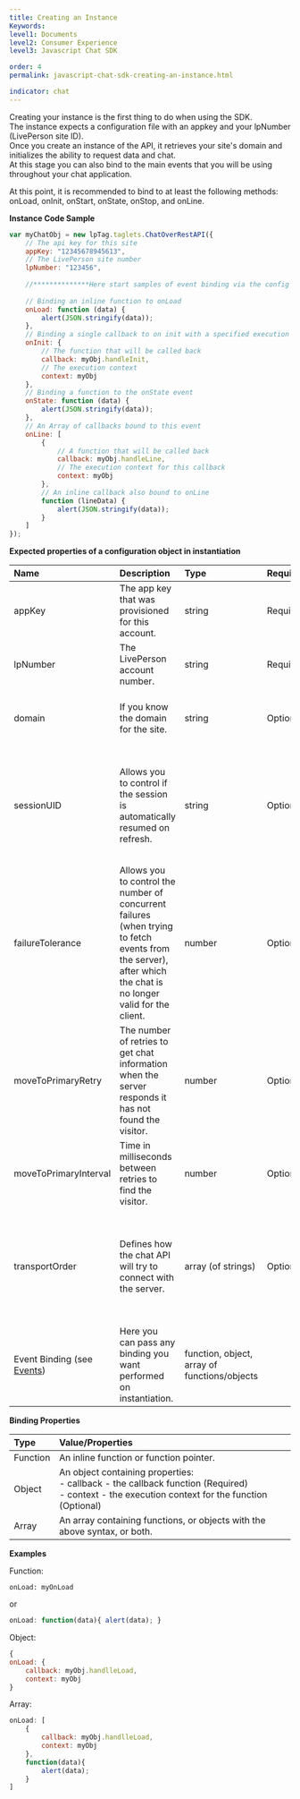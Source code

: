 ```yaml
---
title: Creating an Instance
Keywords:
level1: Documents
level2: Consumer Experience
level3: Javascript Chat SDK

order: 4
permalink: javascript-chat-sdk-creating-an-instance.html

indicator: chat
---
```


Creating your instance is the first thing to do when using the SDK.   
The instance expects a configuration file with an appkey and your lpNumber (LivePerson site ID).   
Once you create an instance of the API, it retrieves your site's domain and initializes the ability to request data and chat.   
At this stage you can also bind to the main events that you will be using throughout your chat application.

At this point, it is recommended to bind to at least the following methods: onLoad, onInit, onStart, onState, onStop, and onLine.

**Instance Code Sample**

```javascript
var myChatObj = new lpTag.taglets.ChatOverRestAPI({
    // The api key for this site
    appKey: "12345678945613",
    // The LivePerson site number
    lpNumber: "123456",
    
    //**************Here start samples of event binding via the config **************************************
    
    // Binding an inline function to onLoad
    onLoad: function (data) {
        alert(JSON.stringify(data));
    },
    // Binding a single callback to on init with a specified execution context
    onInit: {
        // The function that will be called back
        callback: myObj.handleInit,
        // The execution context
        context: myObj 
    },
    // Binding a function to the onState event
    onState: function (data) {
        alert(JSON.stringify(data));
    },
    // An Array of callbacks bound to this event
    onLine: [
        {
            // A function that will be called back
            callback: myObj.handleLine,
            // The execution context for this callback
            context: myObj 
        },
        // An inline callback also bound to onLine
        function (lineData) { 
            alert(JSON.stringify(data));
        }
    ]
});                                                                                              
```
**Expected properties of a configuration object in instantiation**

| Name | Description | Type | Required | Notes |
| :--- | :--- | :--- | :--- | :--- |
| appKey | The app key that was provisioned for this account. | string | Required | |
| lpNumber | The LivePerson account number. | string | Required | |
| domain | If you know the domain for the site. | string | Optional | This is taken care of in case you do not know the domain. | 
| sessionUID | Allows you to control if the session is automatically resumed on refresh. | string | Optional | If set, it will need to be set to the same info for refreshes, otherwise the chat will not be automatically resumed. |
| failureTolerance | Allows you to control the number of concurrent failures (when trying to fetch events from the server), after which the chat is no longer valid for the client. | number | Optional | |
| moveToPrimaryRetry| The number of retries to get chat information when the server responds it has not found the visitor. | number | Optional ||
| moveToPrimaryInterval | Time in milliseconds between retries to find the visitor. | number | Optional | |
| transportOrder | Defines how the chat API will try to connect with the server. | array (of strings) | Optional | Currently only 'postmessage' is supported <br> It is best not to override this property since it may cause unexpected behavior. |
| Event Binding (see [Events](consumer-experience-javascript-chat-events.html)) | Here you can pass any binding you want performed on instantiation. | function, object, array of functions/objects | | Binding supports functions, objects and mixed arrays of both. |

**Binding Properties**

| Type | Value/Properties |
| :--- | :--- |
| Function  | An inline function or function pointer. | 
| Object | An object containing properties: <br> - callback - the callback function (Required) <br> - context - the execution context for the function (Optional) |
| Array | An array containing functions, or objects with the above syntax, or both. |
  
**Examples**

Function:


`onLoad: myOnLoad`

or

```javascript
onLoad: function(data){ alert(data); }
```    
Object: 

```javascript
{
onLoad: {
    callback: myObj.handlleLoad,
    context: myObj
}
```
Array:

```javascript
onLoad: [
    {
        callback: myObj.handlleLoad,
        context: myObj
    },
    function(data){ 
        alert(data); 
    }
]
```



